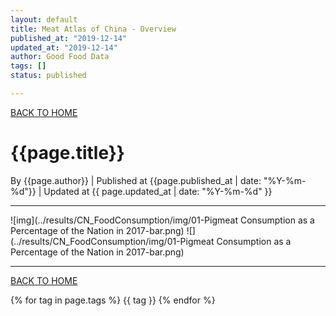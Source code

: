 ```yaml
---
layout: default
title: Meat Atlas of China - Overview
published_at: "2019-12-14"
updated_at: "2019-12-14"
author: Good Food Data
tags: []
status: published

---
```



[BACK TO HOME](https://tane-rs.github.io/meat_atlas/)


# {{page.title}}
By {{page.author}} | 
Published at {{page.published_at | date: "%Y-%m-%d"}} | 
Updated at {{ page.updated_at | date: "%Y-%m-%d" }}

---


![img](../results/CN_FoodConsumption/img/01-Pigmeat Consumption as a Percentage of the Nation in 2017-bar.png)
![](../results/CN_FoodConsumption/img/01-Pigmeat Consumption as a Percentage of the Nation in 2017-bar.png)





---


[BACK TO HOME](https://tane-rs.github.io/meat_atlas/)


{% for tag in page.tags %}
  {{ tag }}
{% endfor %}



